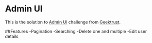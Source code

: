 # Admin UI

This is the solution to [Admin UI](https://www.geektrust.com/challenge/admin-ui) challenge from [Geektrust](https://www.geektrust.com).

##Features
-Pagination
-Searching
-Delete one and multiple
-Edit user details